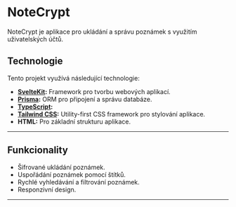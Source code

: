 # NoteCrypt

NoteCrypt je aplikace pro ukládání a správu poznámek s využitím uživatelských účtů. 

## Technologie

Tento projekt využívá následující technologie:

- **[SvelteKit](https://kit.svelte.dev/):** Framework pro tvorbu webových aplikací.
- **[Prisma](https://www.prisma.io/):** ORM pro připojení a správu databáze.
- **[TypeScript](https://www.typescriptlang.org/):** 
- **[Tailwind CSS](https://tailwindcss.com/):** Utility-first CSS framework pro stylování aplikace.
- **HTML:** Pro základní strukturu aplikace.

---

## Funkcionality

- Šifrované ukládání poznámek.
- Uspořádání poznámek pomocí štítků.
- Rychlé vyhledávání a filtrování poznámek.
- Responzivní design.

---

